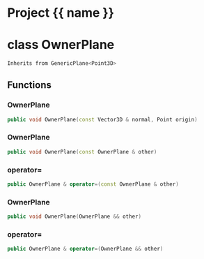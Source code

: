 <script setup>
import {useRoute} from 'vitepress'
const {path} = useRoute()
const tokens = path.split('/')
const words = tokens[2].split('-');
for (let i = 0; i < words.length; i++) {
    words[i] = words[i].charAt(0).toUpperCase() + words[i].slice(1);
    words[i] = words[i].replace('geode', 'Geode')
}
const name = words.join('-');
</script>
# Project {{ name }}

# class OwnerPlane


```cpp
Inherits from GenericPlane<Point3D>
```



## Functions

### OwnerPlane

```cpp
public void OwnerPlane(const Vector3D & normal, Point origin)
```


### OwnerPlane

```cpp
public void OwnerPlane(const OwnerPlane & other)
```


### operator=

```cpp
public OwnerPlane & operator=(const OwnerPlane & other)
```


### OwnerPlane

```cpp
public void OwnerPlane(OwnerPlane && other)
```


### operator=

```cpp
public OwnerPlane & operator=(OwnerPlane && other)
```




